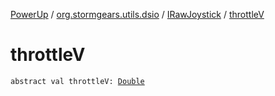 [PowerUp](../../index.md) / [org.stormgears.utils.dsio](../index.md) / [IRawJoystick](index.md) / [throttleV](./throttle-v.md)

# throttleV

`abstract val throttleV: `[`Double`](https://kotlinlang.org/api/latest/jvm/stdlib/kotlin/-double/index.html)